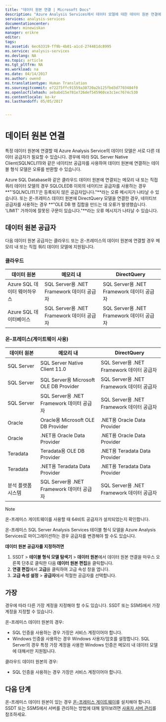 ```yaml
---
title: "데이터 원본 연결 | Microsoft Docs"
description: "Azure Analysis Services에서 데이터 모델에 대한 데이터 원본 연결에 대해 설명합니다."
services: analysis-services
documentationcenter: 
author: minewiskan
manager: erikre
editor: 
tags: 
ms.assetid: 6ec63319-ff9b-4b01-a1cd-274481dc8995
ms.service: analysis-services
ms.devlang: NA
ms.topic: article
ms.tgt_pltfrm: NA
ms.workload: na
ms.date: 04/14/2017
ms.author: owend
ms.translationtype: Human Translation
ms.sourcegitcommit: e72275ffc91559a30720a2b125fbd3d7703484f0
ms.openlocfilehash: aebabd15e781e726def545960ce3c1ec7674c530
ms.contentlocale: ko-kr
ms.lasthandoff: 05/05/2017


---
```

# <a name="datasource-connections"></a>데이터 원본 연결
특정 데이터 원본에 연결할 때 Azure Analysis Service의 데이터 모델은 서로 다른 데이터 공급자가 필요할 수 있습니다. 경우에 따라 SQL Server Native Client(SQLNCLI11)와 같은 네이티브 공급자를 사용하여 데이터 원본에 연결하는 테이블 형식 모델은 오류를 반환할 수 있습니다.

Azure SQL Database와 같은 클라우드 데이터 원본에 연결되는 메모리 내 또는 직접 쿼리 데이터 모델의 경우 SQLOLEDB 이외의 네이티브 공급자를 사용하는 경우 **"'SQLNCLI11.1'은 등록되지 않은 공급자입니다."**라는 오류 메시지가 나타날 수 있습니다. 또는 온-프레미스 데이터 원본에 DirectQuery 모델을 연결한 경우, 네이티브 공급자를 사용하는 경우 **"OLE DB 행 집합을 만드는 데 오류가 발생했습니다. 'LIMIT' 가까이에 잘못된 구문이 있습니다."**라는 오류 메시지가 나타날 수 있습니다.

## <a name="data-source-providers"></a>데이터 원본 공급자
다음 데이터 원본 공급자는 클라우드 또는 온-프레미스의 데이터 원본에 연결할 경우 메모리 내 또는 직접 쿼리 데이터 모델에 지원됩니다.

### <a name="cloud"></a>클라우드
| **데이터 원본** | **메모리 내** | **DirectQuery** |
|  --- | --- | --- |
| Azure SQL 데이터 웨어하우스 |SQL Server용 .NET Framework 데이터 공급자 |SQL Server용 .NET Framework 데이터 공급자 |
| Azure SQL 데이터베이스 |SQL Server용 .NET Framework 데이터 공급자 |SQL Server용 .NET Framework 데이터 공급자 | |

### <a name="on-premises-via-gateway"></a>온-프레미스(게이트웨이 사용)
|**데이터 원본** | **메모리 내** | **DirectQuery** |
|  --- | --- | --- |
| SQL Server |SQL Server Native Client 11.0 |SQL Server용 .NET Framework 데이터 공급자 |
| SQL Server |SQL Server용 Microsoft OLE DB Provider |SQL Server용 .NET Framework 데이터 공급자 | |
| SQL Server |SQL Server용 .NET Framework 데이터 공급자 |SQL Server용 .NET Framework 데이터 공급자 | |
| Oracle |Oracle용 Microsoft OLE DB Provider |.NET용 Oracle Data Provider | |
| Oracle |.NET용 Oracle Data Provider |.NET용 Oracle Data Provider | |
| Teradata |Teradata용 OLE DB Provider |.NET용 Teradata Data Provider | |
| Teradata |.NET용 Teradata Data Provider |.NET용 Teradata Data Provider | |
| 분석 플랫폼 시스템 |SQL Server용 .NET Framework 데이터 공급자 |SQL Server용 .NET Framework 데이터 공급자 | |

> [!NOTE]
> 온-프레미스 게이트웨이를 사용할 때 64비트 공급자가 설치되었는지 확인합니다.
> 
> 

온-프레미스 SQL Server Analysis Services 테이블 형식 모델을 Azure Analysis Services로 마이그레이션하는 경우 공급자를 변경해야 할 수도 있습니다.

**데이터 원본 공급자를 지정하려면**

1. SSDT > **테이블 형식 모델 탐색기** > **데이터 원본**에서 데이터 원본 연결을 마우스 오른쪽 단추로 클릭한 다음 **데이터 원본 편집**을 클릭합니다.
2. **연결 편집**에서 **고급**을 클릭하여 고급 속성 창을 엽니다.
3. **고급 속성 설정** > **공급자**에서 적절한 공급자를 선택합니다.

## <a name="impersonation"></a>가장
경우에 따라 다른 가장 계정을 지정해야 할 수도 있습니다. SSDT 또는 SSMS에서 가장 계정을 지정할 수 있습니다.

온-프레미스 데이터 원본의 경우:

* SQL 인증을 사용하는 경우 가장은 서비스 계정이어야 합니다.
* Windows 인증을 사용하는 경우 Windows 사용자/암호를 설정합니다. SQL Server의 경우 특정 가장 계정을 사용한 Windows 인증은 메모리 내 데이터 모델에 대해서만 지원됩니다.

클라우드 데이터 원본의 경우:

* SQL 인증을 사용하는 경우 가장은 서비스 계정이어야 합니다.

## <a name="next-steps"></a>다음 단계
온-프레미스 데이터 원본이 있는 경우 [온-프레미스 게이트웨이](analysis-services-gateway.md)를 설치해야 합니다.   
SSDT 또는 SSMS에서 서버를 관리하는 방법에 대해 알아보려면 [사용자 서버 관리](analysis-services-manage.md)를 참조하세요.


